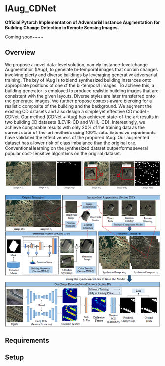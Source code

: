 # IAug_CDNet
**Official Pytorch Implementation of Adversarial Instance Augmentation for Building Change Detection in Remote Sensing Images.**

Coming soon~~~~

## Overview

We propose a novel data-level solution, namely Instance-level change Augmentation (IAug), to generate bi-temporal images that contain changes involving plenty and diverse buildings by leveraging generative adversarial training. The key of IAug is to blend synthesized building instances onto appropriate positions of one of the bi-temporal images. To achieve this, a building generator is employed to produce realistic building images that are consistent with the given layouts. Diverse styles are later transferred onto the generated images. We further propose context-aware blending for a realistic composite of the building and the background. We augment the existing CD datasets and also design a simple yet effective CD model - CDNet. Our method (CDNet + IAug) has achieved state-of-the-art results in two building CD datasets (LEVIR-CD and WHU-CD). Interestingly, we achieve comparable results with only 20\% of the training data as the current state-of-the-art methods using 100\% data. Extensive experiments have validated the effectiveness of the proposed IAug. Our augmented dataset has a lower risk of class imbalance than the original one. Conventional learning on the synthesized dataset outperforms several popular cost-sensitive algorithms on the original dataset.

![](./images/example.png)

![](./images/overall-method.png)



## Requirements

## Setup

